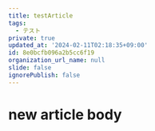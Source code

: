 ```yaml
---
title: testArticle
tags:
  - テスト
private: true
updated_at: '2024-02-11T02:18:35+09:00'
id: 8e0bcfb096a2b5cc6f19
organization_url_name: null
slide: false
ignorePublish: false
---
```


# new article body
